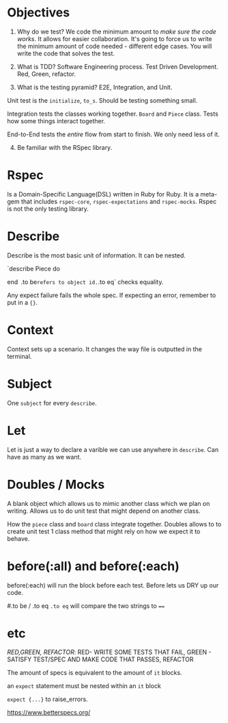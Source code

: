 # Objectives

1. Why do we test?
We code the minimum amount to _make sure the code works_. It allows for easier collaboration. It's going to force us to write the minimum amount of code needed - different edge cases. You will write the code that solves the test.

2. What is TDD?
Software Engineering process. Test Driven Development. Red, Green, refactor.

3. What is the testing pyramid?
E2E, Integration, and Unit.

Unit test is the `initialize`, `to_s`. Should be testing something small.

Integration tests the classes working together. `Board` and `Piece` class. Tests how some things interact together.

End-to-End tests the _entire_ flow from start to finish. We only need less of it.

4. Be familiar with the RSpec library.

# Rspec
Is a Domain-Specific Language(DSL) written in Ruby for Ruby. It is a meta-gem that includes `rspec-core`, `rspec-expectations` and `rspec-mocks`. Rspec is not the only testing library.

# Describe
Describe is the most basic unit of information. It can be nested.

`describe Piece do

end`
`.to be` refers to object id. `.to eq` checks equality.

Any expect failure fails the whole spec. If expecting an error, remember to put in a `{}`.

# Context
Context sets up a scenario. It changes the way file is outputted in the terminal.

# Subject
One `subject` for every `describe`.

# Let
Let is just a way to declare a varible we can use anywhere in `describe`. Can have as many as we want.

# Doubles / Mocks
A blank object which allows us to mimic another class which we plan on writing. Allows us to do unit test that might depend on another class.

How the `piece` class and `board` class integrate together. Doubles allows to to create unit test 1 class method that might rely on how we expect it to behave.

# before(:all) and before(:each)
before(:each) will run the block before each test. Before lets us DRY up our code.

#.to be / .to eq
`.to eq` will compare the two strings to `==`

# etc

_RED,GREEN, REFACTOR_: RED- WRITE SOME TESTS THAT FAIL, GREEN - SATISFY TEST/SPEC AND MAKE CODE THAT PASSES, REFACTOR

The amount of specs is equivalent to the amount of `it` blocks.

an `expect` statement must be nested within an `it` block

`expect {...}` to raise_errors.


https://www.betterspecs.org/
